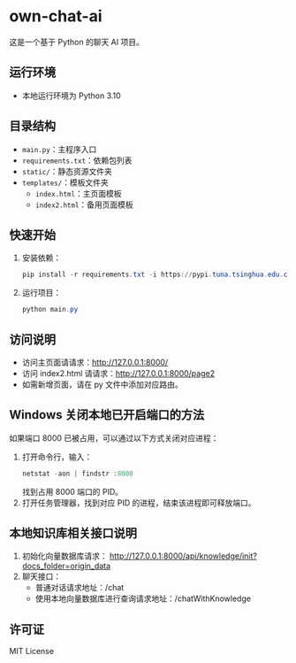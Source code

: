 # own-chat-ai

这是一个基于 Python 的聊天 AI 项目。

## 运行环境

- 本地运行环境为 Python 3.10

## 目录结构

- `main.py`：主程序入口
- `requirements.txt`：依赖包列表
- `static/`：静态资源文件夹
- `templates/`：模板文件夹
    - `index.html`：主页面模板
    - `index2.html`：备用页面模板

## 快速开始

1. 安装依赖：
   ```powershell
   pip install -r requirements.txt -i https://pypi.tuna.tsinghua.edu.cn/simple
   ```
2. 运行项目：
   ```powershell
   python main.py
   ```

## 访问说明

- 访问主页面请请求：http://127.0.0.1:8000/
- 访问 index2.html 请请求：http://127.0.0.1:8000/page2
- 如需新增页面，请在 py 文件中添加对应路由。

## Windows 关闭本地已开启端口的方法

如果端口 8000 已被占用，可以通过以下方式关闭对应进程：

1. 打开命令行，输入：
   ```powershell
   netstat -aon | findstr :8000
   ```
   找到占用 8000 端口的 PID。
2. 打开任务管理器，找到对应 PID 的进程，结束该进程即可释放端口。

## 本地知识库相关接口说明

1. 初始化向量数据库请求：
   http://127.0.0.1:8000/api/knowledge/init?docs_folder=origin_data
2. 聊天接口：
   - 普通对话请求地址：/chat
   - 使用本地向量数据库进行查询请求地址：/chatWithKnowledge

## 许可证

MIT License
